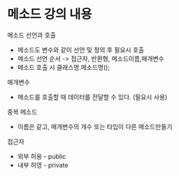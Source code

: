 # 메소드 강의 내용

메소드 선언과 호출 
- 메소드도 변수와 같이 선언 및 정의 후 필요시 호출
- 메소드 선언 순서 -> 접근자, 반환형, 메소드이름,매개변수
- 메소드 호출 시 클래스명.메소드명();

매개변수 
- 메소드를 호출할 때 데이터를 전달할 수 있다. (필요시 사용)

중복 메소드 
- 이름은 같고, 매개변수의 개수 또는 타입이 다른 메소드만들기

접근자 
- 외부 허용 - public 
- 내부 허영 - private 